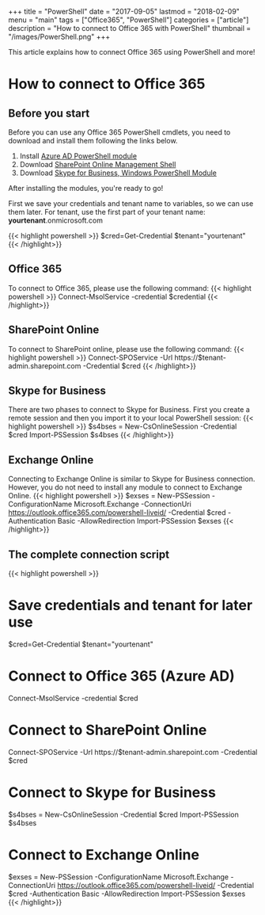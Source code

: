 +++
title = "PowerShell"
date = "2017-09-05"
lastmod = "2018-02-09"
menu = "main"
tags = ["Office365", "PowerShell"]
categories = ["article"]
description = "How to connect to Office 365 with PowerShell"
thumbnail = "/images/PowerShell.png"
+++

This article explains how to connect Office 365 using PowerShell and more!
 <!--more-->
<script src="myscripts.js"></script>
 
# How to connect to Office 365

## Before you start

Before you can use any Office 365 PowerShell cmdlets, you need to download and install them following the links below.

1. Install <a href="../post/ps-module" target="_blank">Azure AD PowerShell module</a>
2. Download <a href="http://www.microsoft.com/download/details.aspx?id=35588" target="_blank">SharePoint Online Management Shell</a>
3. Download <a href="http://www.microsoft.com/en-us/download/details.aspx?id=39366" target="_blank">Skype for Business, Windows PowerShell Module</a>

After installing the modules, you're ready to go! 

First we save your credentials and tenant name to variables, so we can use them later. For tenant, use the first part of your tenant name: **yourtenant**.onmicrosoft.com

{{< highlight powershell >}}
$cred=Get-Credential
$tenant="yourtenant"
{{< /highlight>}}

## Office 365

To connect to Office 365, please use the following command:
{{< highlight powershell >}}
Connect-MsolService -credential $credential
{{< /highlight>}}

## SharePoint Online

To connect to SharePoint online, please use the following command:
{{< highlight powershell >}}
Connect-SPOService -Url https://$tenant-admin.sharepoint.com -Credential $cred
{{< /highlight>}}

## Skype for Business

There are two phases to connect to Skype for Business. First you create a remote session and then you import it to your local PowerShell session:
{{< highlight powershell >}}
$s4bses = New-CsOnlineSession -Credential $cred
Import-PSSession $s4bses
{{< /highlight>}}

## Exchange Online

Connecting to Exchange Online is similar to Skype for Business connection. However, you do not need to install any module to connect to Exchange Online.
{{< highlight powershell >}}
$exses = New-PSSession -ConfigurationName Microsoft.Exchange -ConnectionUri https://outlook.office365.com/powershell-liveid/ -Credential $cred -Authentication Basic -AllowRedirection
Import-PSSession $exses
{{< /highlight>}}

## The complete connection script

{{< highlight powershell >}}
# Save credentials and tenant for later use
$cred=Get-Credential
$tenant="yourtenant"

# Connect to Office 365 (Azure AD)
Connect-MsolService -credential $cred

# Connect to SharePoint Online
Connect-SPOService -Url https://$tenant-admin.sharepoint.com -Credential $cred

# Connect to Skype for Business
$s4bses = New-CsOnlineSession -Credential $cred
Import-PSSession $s4bses

# Connect to Exchange Online
$exses = New-PSSession -ConfigurationName Microsoft.Exchange -ConnectionUri https://outlook.office365.com/powershell-liveid/ -Credential $cred -Authentication Basic -AllowRedirection
Import-PSSession $exses
{{< /highlight>}}


